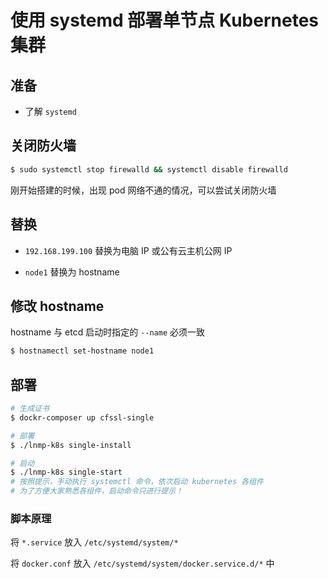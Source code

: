 # 使用 systemd 部署单节点 Kubernetes 集群

## 准备

* 了解 `systemd`

## 关闭防火墙

```bash
$ sudo systemctl stop firewalld && systemctl disable firewalld
```

刚开始搭建的时候，出现 pod 网络不通的情况，可以尝试关闭防火墙

## 替换

* `192.168.199.100` 替换为电脑 IP 或公有云主机公网 IP

* `node1` 替换为 hostname

## 修改 hostname

hostname 与 etcd 启动时指定的 `--name` 必须一致

```bash
$ hostnamectl set-hostname node1
```

## 部署

```bash
# 生成证书
$ dockr-composer up cfssl-single

# 部署
$ ./lnmp-k8s single-install

# 启动
$ ./lnmp-k8s single-start
# 按照提示，手动执行 systemctl 命令，依次启动 kubernetes 各组件
# 为了方便大家熟悉各组件，启动命令只进行提示！
```

### 脚本原理

将 `*.service` 放入 `/etc/systemd/system/*`

将 `docker.conf` 放入 `/etc/systemd/system/docker.service.d/*` 中
